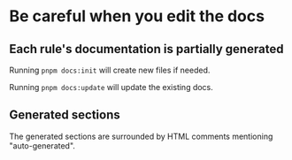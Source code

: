 # Be careful when you edit the docs

## Each rule's documentation is partially generated

Running `pnpm docs:init` will create new files if needed.

Running `pnpm docs:update` will update the existing docs.

## Generated sections

The generated sections are surrounded by HTML comments mentioning "auto-generated".
